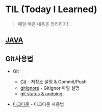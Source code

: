 # TIL (Today I Learned)

> 매일 배운 내용을 정리하자!

## [JAVA](./java)



## Git사용법

* Git 

  * [Git](./git/git.md) - 저장소 설정 & Commit/Push
  * [gitignore](./git/gitignore.md) - GitIgnor 파일 설명
  * [git status & undoing ](./git/Git_status&Undoing) -  

* [마크다운](markdown.md) - 마크다운 사용법

  

